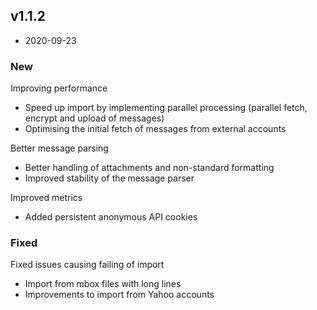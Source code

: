 ## v1.1.2
- 2020-09-23

### New

Improving performance

  * Speed up import by implementing parallel processing (parallel fetch, encrypt and upload of messages)
  * Optimising the initial fetch of messages from external accounts

Better message parsing

  * Better handling of attachments and non-standard formatting
  * Improved stability of the message parser

Improved metrics

  * Added persistent anonymous API cookies


### Fixed

Fixed issues causing failing of import

  * Import from mbox files with long lines
  * Improvements to import from Yahoo accounts